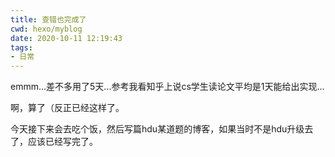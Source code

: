```yaml
---
title: 查错也完成了
cwd: hexo/myblog
date: 2020-10-11 12:19:43
tags:
- 日常
---
```


emmm...差不多用了5天...参考我看知乎上说cs学生读论文平均是1天能给出实现...

啊，算了（反正已经这样了。

今天接下来会去吃个饭，然后写篇hdu某道题的博客，如果当时不是hdu升级去了，应该已经写完了。

